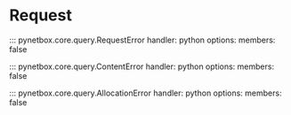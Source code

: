 # Request

::: pynetbox.core.query.RequestError
    handler: python
    options:
        members: false

::: pynetbox.core.query.ContentError
    handler: python
    options:
        members: false

::: pynetbox.core.query.AllocationError
    handler: python
    options:
        members: false 